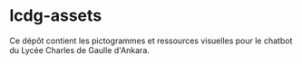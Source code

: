 # lcdg-assets
Ce dépôt contient les pictogrammes et ressources visuelles pour le chatbot du Lycée Charles de Gaulle d'Ankara.
